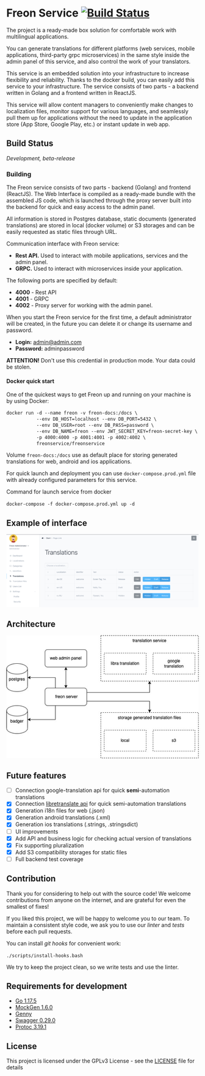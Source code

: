 # Freon Service [![Build Status](https://travis-ci.org/Joystream/substrate-runtime-joystream.svg?branch=master)](https://travis-ci.org/Joystream/substrate-runtime-joystream)

The project is a ready-made box solution for comfortable work with multilingual applications. 

You can generate translations for different platforms (web services, mobile applications, third-party grpc microservices) in the same style inside the admin panel of this service, and also control the work of your translators.

This service is an embedded solution into your infrastructure to increase flexibility and reliability. Thanks to the docker build, you can easily add this service to your infrastructure.
The service consists of two parts - a backend written in Golang and a frontend written in ReactJS.

This service will allow content managers to conveniently make changes to localization files, monitor support for various languages, and seamlessly pull them up for applications without the need to update in the application store (App Store, Google Play, etc.) or instant update in web app.

## Build Status

*Development, beta-release*

### Building

The Freon service consists of two parts - backend (Golang) and frontend (ReactJS). The Web Interface is compiled as a ready-made bundle with the assembled JS code, which is launched through the proxy server built into the backend for quick and easy access to the admin panel.

All information is stored in Postgres database, static documents (generated translations) are stored in local (docker volume) or S3 storages and can be easily requested as static files through URL.

Communication interface with Freon service:
- **Rest API.** Used to interact with mobile applications, services and the admin panel.
- **GRPC.** Used to interact with microservices inside your application.

The following ports are specified by default:
- **4000** - Rest API
- **4001** - GRPC
- **4002** - Proxy server for working with the admin panel.

When you start the Freon service for the first time, a default administrator will be created, in the future you can delete it or change its username and password.
- **Login:** admin@admin.com
- **Password:** adminpassword

**ATTENTION!** Don't use this credential in production mode. Your data could be stolen.  

#### Docker quick start

One of the quickest ways to get Freon up and running on your machine is by using Docker:

```shell
docker run -d --name freon -v freon-docs:/docs \
           --env DB_HOST=localhost --env DB_PORT=5432 \
           --env DB_USER=root --env DB_PASS=password \
           --env DB_NAME=freon --env JWT_SECRET_KEY=freon-secret-key \
           -p 4000:4000 -p 4001:4001 -p 4002:4002 \
           freonservice/freonservice
```

Volume `freon-docs:/docs` use as default place for storing generated translations for web, android and ios applications.

For quick launch and deployment you can use `docker-compose.prod.yml` file with already configured parameters for this service.

Command for launch service from docker

`docker-compose -f docker-compose.prod.yml up -d`

## Example of interface

![Translation page](https://github.com/freonservice/freon/blob/master/freon-page.png)

## Architecture

![Architecture](https://github.com/freonservice/freon/blob/master/freon.jpeg)

## Future features

- [ ] Connection google-translation api for quick **semi**-automation translations
- [x] Connection [libretranslate api](https://github.com/LibreTranslate/LibreTranslate) for quick semi-automation translations
- [x] Generation i18n files for web (.json)
- [x] Generation android translations (.xml)
- [x] Generation ios translations (.strings, .stringsdict)
- [ ] UI improvements
- [x] Add API and business logic for checking actual version of translations  
- [x] Fix supporting pluralization
- [x] Add S3 compatibility storages for static files
- [ ] Full backend test coverage

## Contribution

Thank you for considering to help out with the source code! We welcome contributions from anyone on the internet, and are grateful for even the smallest of fixes!

If you liked this project, we will be happy to welcome you to our team.
To maintain a consistent style code, we ask you to use our *linter* and *tests* before each pull requests.

You can install *git hooks* for convenient work:

`./scripts/install-hooks.bash`

We try to keep the project clean, so we write tests and use the linter.

## Requirements for development
- [Go 1.17.5](https://golang.org/dl/)
- [MockGen 1.6.0](https://github.com/golang/mock)
- [Genny](https://github.com/cheekybits/genny)
- [Swagger 0.29.0](https://github.com/go-swagger/go-swagger)
- [Protoc 3.19.1](https://grpc.io/docs/protoc-installation/)

## License

This project is licensed under the GPLv3 License - see the [LICENSE](LICENSE) file for details